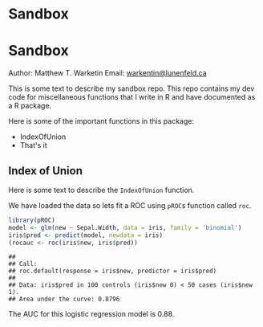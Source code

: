 Sandbox
================

Sandbox
=======

Author: Matthew T. Warketin Email: <warkentin@lunenfeld.ca>

This is some text to describe my sandbox repo. This repo contains my dev code for miscellaneous functions that I write in R and have documented as a R package.

Here is some of the important functions in this package:

-   IndexOfUnion
-   That's it

Index of Union
--------------

Here is some text to describe the `IndexOfUnion` function.

We have loaded the data so lets fit a ROC using `pROC`s function called `roc`.

``` r
library(pROC)
model <- glm(new ~ Sepal.Width, data = iris, family = 'binomial')
iris$pred <- predict(model, newdata = iris)
(rocauc <- roc(iris$new, iris$pred))
```

    ## 
    ## Call:
    ## roc.default(response = iris$new, predictor = iris$pred)
    ## 
    ## Data: iris$pred in 100 controls (iris$new 0) < 50 cases (iris$new 1).
    ## Area under the curve: 0.8796

The AUC for this logistic regression model is 0.88.
